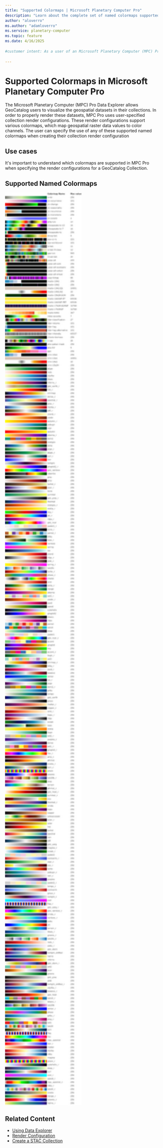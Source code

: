 ```yaml
---
title: "Supported Colormaps | Microsoft Planetary Computer Pro"
description: "Learn about the complete set of named colormaps supported by the Data Explorer in Microsoft Planetary Computer Pro."
author: "aloverro"
ms.author: "adamloverro"
ms.service: planetary-computer
ms.topic: feature
ms.date: 4/16/2025

#customer intent: As a user of an Microsoft Planetary Computer (MPC) Pro GeoCatalog, I want to understand which colormaps are supported so that I can setup the render configurations for my GeoCatalog STAC collection. 

---
```


# Supported Colormaps in Microsoft Planetary Computer Pro

The Microsoft Planetary Computer (MPC) Pro Data Explorer allows GeoCatalog users to visualize the geospatial datasets in their collections. In order to properly render these datasets, MPC Pro uses user-specified collection render configurations. These render configurations support various colormaps, which map geospatial raster data values to color channels. The user can specify the use of any of these supported named colormaps when creating their collection render configuration

## Use cases

It's important to understand which colormaps are supported in MPC Pro when specifying the render configurations for a GeoCatalog Collection.

## Supported Named Colormaps
<img src="./media/colormaps.png" width="50%" alt="all colormaps available in MPC Pro">
<!--generate using script in pctiler/colormaps/ dir of main repo-->

## Related Content

- [Using Data Explorer](./use-explorer.md)
- [Render Configuration](./render-configuration.md)
- [Create a STAC Collection](./create-stac-collection.md)